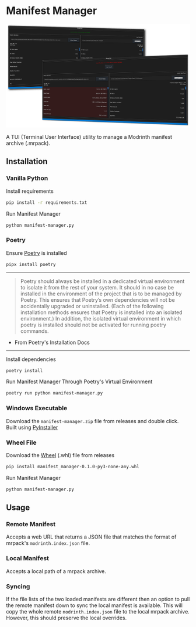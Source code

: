 # Manifest Manager

![Image Showing The TUI Interface In Two States: One Where The Manifests Match, and The Other Where They Do Not Match](images/manifest_manager_readme_image.png "Manage Modrinth Manifests The Easy Way!")

A TUI (Terminal User Interface) utility to manage a Modrinth manifest archive (.mrpack).

## Installation

### Vanilla Python

Install requirements

```sh
pip install -r requirements.txt
```

Run Manifest Manager

```sh
python manifest-manager.py
```

### Poetry

Ensure [Poetry](https://python-poetry.org/) is installed

```sh
pipx install poetry
```

---

> Poetry should always be installed in a dedicated virtual environment to isolate it from the rest of your system. It should in no case be installed in the environment of the project that is to be managed by Poetry. This ensures that Poetry’s own dependencies will not be accidentally upgraded or uninstalled. (Each of the following installation methods ensures that Poetry is installed into an isolated environment.) In addition, the isolated virtual environment in which poetry is installed should not be activated for running poetry commands.

- From Poetry's Installation Docs

---

Install dependencies

```sh
poetry install
```

Run Manifest Manager Through Poetry's Virtual Environment

```sh
poetry run python manifest-manager.py
```

### Windows Executable

Download the `manifest-manager.zip` file from releases and double click. Built using [PyInstaller](https://pyinstaller.org/en/stable/)

### Wheel File

Download the [Wheel](https://packaging.python.org/en/latest/specifications/binary-distribution-format/#binary-distribution-format) (.whl) file from releases

```sh
pip install manifest_manager-0.1.0-py3-none-any.whl
```

Run Manifest Manager

```sh
python manifest-manager.py
```

## Usage

### Remote Manifest

Accepts a web URL that returns a JSON file that matches the format of mrpack's `modrinth.index.json` file.

### Local Manifest

Accepts a local path of a mrpack archive.

### Syncing

If the file lists of the two loaded manifests are different then an option to pull the remote manifest down to sync the local manifest is available. This will copy the whole remote `modrinth.index.json` file to the local mrpack archive. However, this should preserve the local overrides.
